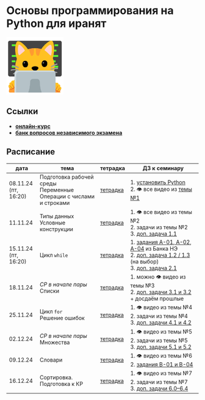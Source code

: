 # Основы программирования на Python для иранят

<img src="other/kotenok-iranenok%20(progaet).jpg" alt="котёнок-иранёнок (прогает)" width="150"/>

## Ссылки
- **[онлайн-курс](https://edu.hse.ru/course/view.php?id=133389)**
- **[банк вопросов независимого экзамена](https://edu.hse.ru/course/view.php?id=211220)**

## Расписание

|дата|тема|тетрадка|ДЗ к семинару|
|---|---|---|---|
|08.11.24<br>(пт, 16:20)|Подготовка рабочей среды<br>Переменные<br>Операции с числами и строками|[тетрадка](https://github.com/maxmerben/hse-python-iran-2024/blob/main/seminars/hse-python-iran-sem1.ipynb)|1. [установить Python](https://github.com/maxmerben/hse-python-iran-2024/blob/main/other/installing_python.ipynb)<br>2. 👁 все видео из [темы №1](https://edu.hse.ru/mod/page/view.php?id=502431)|
|11.11.24|Типы данных<br>Условные конструкции|[тетрадка](https://github.com/maxmerben/hse-python-iran-2024/blob/main/seminars/hse-python-iran-sem2.ipynb)|1. 👁 все видео из темы №2<br>2. задачи из темы №2<br>3. [доп. задача 1.1](https://github.com/maxmerben/hse-python-iran-2024/blob/main/seminars/hse-python-iran-sem1-tasks.ipynb)|
|15.11.24<br>(пт, 16:20)|Цикл `while`|[тетрадка](https://github.com/maxmerben/hse-python-iran-2024/blob/main/seminars/hse-python-iran-sem3.ipynb)|1. [задания A-01, A-02, A-04](https://edu.hse.ru/mod/quiz/view.php?id=1275923) из Банка НЭ<br>2. [доп. задача 1.2 / 1.3](https://github.com/maxmerben/hse-python-iran-2024/blob/main/seminars/hse-python-iran-sem1-tasks.ipynb) (на выбор)<br>3. [доп. задача 2.1](https://github.com/maxmerben/hse-python-iran-2024/blob/main/seminars/hse-python-iran-sem2-tasks.ipynb)|
|18.11.24|*СР в начале пары*<br>Списки |[тетрадка](https://github.com/maxmerben/hse-python-iran-2024/blob/main/seminars/hse-python-iran-sem4.ipynb)|1. можно 👁 видео из темы №3<br>2. [доп. задачи 3.1 и 3.2](https://github.com/maxmerben/hse-python-iran-2024/blob/main/seminars/hse-python-iran-sem3-tasks.ipynb) + досдаём прошлые|
|25.11.24|Цикл `for`<br>Решение ошибок |[тетрадка](https://github.com/maxmerben/hse-python-iran-2024/blob/main/seminars/hse-python-iran-sem5.ipynb)|1. 👁 видео из темы №4<br>2. задачи из темы №4<br> 3. [доп. задачи 4.1 и 4.2](https://github.com/maxmerben/hse-python-iran-2024/blob/main/seminars/hse-python-iran-sem4-tasks.ipynb)|
|02.12.24|*СР в начале пары*<br>Множества|[тетрадка](https://github.com/maxmerben/hse-python-iran-2024/blob/main/seminars/hse-python-iran-sem6.ipynb)|1. 👁 видео из темы №5<br>2. задачи из темы №5<br> 3. [доп. задачи 5.1 и 5.2](https://github.com/maxmerben/hse-python-iran-2024/blob/main/seminars/hse-python-iran-sem5-tasks.ipynb)|
|09.12.24|Словари|[тетрадка](https://github.com/maxmerben/hse-python-iran-2024/blob/main/seminars/hse-python-iran-sem7.ipynb)|1. 👁 видео из темы №6<br>2. [задания В-01 и В-04](https://edu.hse.ru/mod/quiz/view.php?id=1275936)|
|16.12.24|Сортировка. Подготовка к КР|[тетрадка](https://github.com/maxmerben/hse-python-iran-2024/blob/main/seminars/hse-python-iran-sem8.ipynb)|1. 👁 видео из темы №7<br>2. задачи из темы №7<br> 3. [доп. задачи 6.0–6.4](https://github.com/maxmerben/hse-python-iran-2024/blob/main/seminars/hse-python-iran-sem6-tasks.ipynb)|
